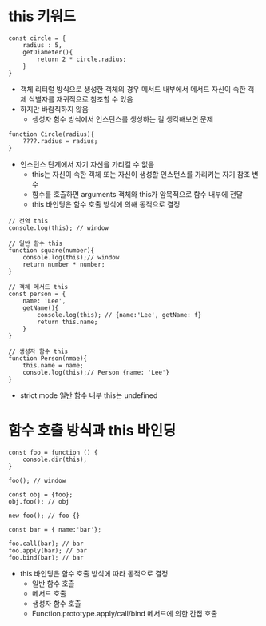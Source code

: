 # this 키워드

```
const circle = {
    radius : 5,
    getDiameter(){
        return 2 * circle.radius;
    }
}
```

-   객체 리터럴 방식으로 생성한 객체의 경우 메서드 내부에서 메서드 자신이 속한 객체 식별자를 재귀적으로 참조할 수 있음
-   하지만 바람직하지 않음
    -   생성자 함수 방식에서 인스턴스를 생성하는 걸 생각해보면 문제

```
function Circle(radius){
    ????.radius = radius;
}
```

-   인스턴스 단계에서 자기 자신을 가리킬 수 없음
    -   this는 자신이 속한 객체 또는 자신이 생성할 인스턴스를 가리키는 자기 참조 변수
    -   함수를 호출하면 arguments 객체와 this가 암묵적으로 함수 내부에 전달
    -   this 바인딩은 함수 호출 방식에 의해 동적으로 결정

```
// 전역 this
console.log(this); // window

// 일반 함수 this
function square(number){
    console.log(this);// window
    return number * number;
}

// 객체 메서드 this
const person = {
    name: 'Lee',
    getName(){
        console.log(this); // {name:'Lee', getName: f}
        return this.name;
    }
}

// 생성자 함수 this
function Person(nmae){
    this.name = name;
    console.log(this);// Person {name: 'Lee'}
}
```

-   strict mode 일반 함수 내부 this는 undefined

# 함수 호출 방식과 this 바인딩

```
const foo = function () {
    console.dir(this);
}

foo(); // window

const obj = {foo};
obj.foo(); // obj

new foo(); // foo {}

const bar = { name:'bar'};

foo.call(bar); // bar
foo.apply(bar); // bar
foo.bind(bar); // bar

```

-   this 바인딩은 함수 호출 방식에 따라 동적으로 결정
    -   일반 함수 호출
    -   메서드 호출
    -   생성자 함수 호출
    -   Function.prototype.apply/call/bind 메서드에 의한 간접 호출
